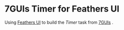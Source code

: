# 7GUIs Timer for Feathers UI

Using [Feathers UI](https://feathersui.com/) to build the _Timer_ task from [7GUIs](https://eugenkiss.github.io/7guis) .
